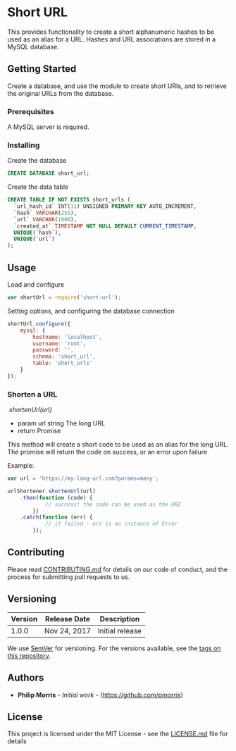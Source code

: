 # Short URL

This provides functionality to create a short alphanumeric hashes to be used as an alias for a URL. Hashes and URL associations are stored in a MySQL database.

## Getting Started

Create a database, and use the module to create short URIs, and to retrieve the original URLs from the database.

### Prerequisites

A MySQL server is required.

### Installing

Create the database
```sql
CREATE DATABASE short_url;
```

Create the data table
```sql
CREATE TABLE IF NOT EXISTS short_urls (
  `url_hash_id` INT(11) UNSIGNED PRIMARY KEY AUTO_INCREMENT,
  `hash` VARCHAR(255),
  `url` VARCHAR(1000),
  `created_at` TIMESTAMP NOT NULL DEFAULT CURRENT_TIMESTAMP,
  UNIQUE(`hash`),
  UNIQUE(`url`)
);
```

## Usage
Load and configure
```js
var shortUrl = require('short-url');
```

Setting options, and configuring the database connection
```js
shortUrl.configure({
    mysql: {
        hostname: 'localhost',
        username: 'root',
        password: '',
        schema: 'short_url',
        table: 'short_urls'
    }
});
```

### Shorten a URL
*.shortenUrl(url)*
* param url string The long URL
* return Promise

This method will create a short code to be used as an alias for the long URL. The promise will return the code on success, or an error upon failure

Example:
```js
var url = 'https://my-long-url.com?params=many';

urlShortener.shortenUrl(url)
    .then(function (code) {
            // success! the code can be used as the URI
        })
    .catch(function (err) {
            // it failed - err is an instance of Error
        });
```

## Contributing

Please read [CONTRIBUTING.md](https://gist.github.com/PurpleBooth/b24679402957c63ec426) for details on our code of conduct, and the process for submitting pull requests to us.

## Versioning

| Version | Release Date | Description |
| ------- | ------------ | ----------- |
| 1.0.0 | Nov 24, 2017 | Initial release |

We use [SemVer](http://semver.org/) for versioning. For the versions available, see the [tags on this repository](https://github.com/pmorris/short-url/tags).

## Authors

* **Philip Morris** - *Initial work* - (https://github.com/pmorris)

## License

This project is licensed under the MIT License - see the [LICENSE.md](LICENSE.md) file for details
